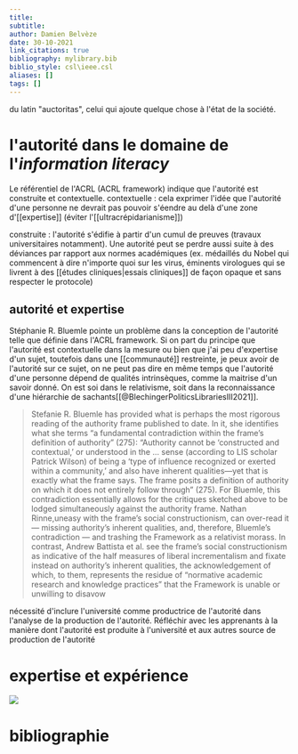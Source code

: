 ```yaml
---
title: 
subtitle:
author: Damien Belvèze
date: 30-10-2021
link_citations: true
bibliography: mylibrary.bib
biblio_style: csl\ieee.csl
aliases: []
tags: []
---
```


du latin "auctoritas", celui qui ajoute quelque chose à l'état de la société. 

# l'autorité dans le domaine de l'*information literacy*

Le référentiel de l'ACRL (ACRL framework) indique que l'autorité est construite et contextuelle. 
contextuelle : cela exprimer l'idée que l'autorité d'une personne ne devrait pas pouvoir s'éendre au delà d'une zone d'[[expertise]] (éviter l'[[ultracrépidarianisme]])

construite : l'autorité s'édifie à partir d'un cumul de preuves (travaux universitaires notamment). Une autorité peut se perdre aussi suite à des déviances par rapport aux normes académiques (ex. médaillés du Nobel qui commencent à dire n'importe quoi sur les virus, éminents virologues qui se livrent à des [[études cliniques|essais cliniques]]
de façon opaque et sans respecter le protocole)

## autorité et expertise

Stéphanie R. Bluemle pointe un problème dans la conception de l'autorité telle que définie dans l'ACRL framework. 
Si on part du principe que l'autorité est contextuelle dans la mesure ou bien que j'ai peu d'expertise d'un sujet, toutefois dans une [[communauté]] restreinte, je peux avoir de l'autorité sur ce sujet, on ne peut pas dire en même temps que l'autorité d'une personne dépend de qualités intrinsèques, comme la maitrise d'un savoir donné. 
On est soi dans le relativisme, soit dans la reconnaissance d'une hiérarchie de sachants[[@BlechingerPoliticsLibrariesIII2021]]. 

>Stefanie R. Bluemle has provided what is perhaps the most rigorous reading of the authority frame published to date. In it, she identifies what she terms “a fundamental contradiction within the frame’s definition of authority” (275): “Authority cannot be ‘constructed and contextual,’ or understood in the ... sense (according to LIS scholar Patrick Wilson) of being a ‘type of influence recognized or exerted within a community,’ and also have inherent qualities—yet that is exactly what the frame says. The frame posits a definition of authority on which it does not entirely follow through” (275). For Bluemle, this contradiction essentially allows for the critiques sketched above to be lodged simultaneously against the authority frame. Nathan Rinne,uneasy with the frame’s social constructionism, can over-read it — missing authority’s inherent qualities, and, therefore, Bluemle’s contradiction — and trashing the Framework as a relativist morass. In contrast, Andrew Battista et al. see the frame’s social constructionism as indicative of the half measures of liberal incrementalism and fixate instead on authority’s inherent qualities, the acknowledgement of which, to them, represents the residue of “normative academic research and knowledge practices” that the Framework is unable or unwilling to disavow

nécessité d'inclure l'université comme productrice de l'autorité dans l'analyse de la production de l'autorité. Réfléchir avec les apprenants à la manière dont l'autorité est produite à l'université et aux autres source de production de l'autorité

# expertise et expérience


![](expertise_medicine.jpg)

# bibliographie

